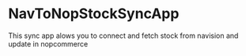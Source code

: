 # NavToNopStockSyncApp
This sync app alows you to connect and fetch stock from navision and update in nopcommerce
